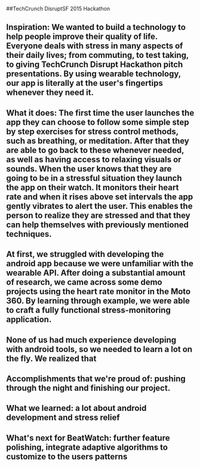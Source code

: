 ##TechCrunch DisruptSF 2015 Hackathon

## Inspiration: We wanted to build a technology to help people improve their quality of life.  Everyone deals with stress in many aspects of their daily lives; from commuting, to test taking, to giving TechCrunch Disrupt Hackathon pitch presentations. By using wearable technology, our app is literally at the user's fingertips whenever they need it.

## What it does: The first time the user launches the app they can choose to follow some simple step by step exercises for stress control methods, such as breathing, or meditation. After that they are able to go back to these whenever needed, as well as having access to relaxing visuals or sounds. When the user knows that they are going to be in a stressful situation they launch the app on their watch. It monitors their heart rate and when it rises above set intervals the app gently vibrates to alert the user. This enables the person to realize they are stressed and that they can help themselves with previously mentioned techniques. 

## At first, we struggled with developing the android app because we were unfamiliar with the wearable API.  After doing a substantial amount of research, we came across some demo projects using the heart rate monitor in the Moto 360.  By learning through example, we were able to craft a fully functional stress-monitoring application.

## None of us had much experience developing with android tools, so we needed to learn a lot on the fly.  We realized that 

## Accomplishments that we're proud of: pushing through the night and finishing our project.

## What we learned: a lot about android development and stress relief

## What's next for BeatWatch: further feature polishing, integrate adaptive algorithms to customize to the users patterns

